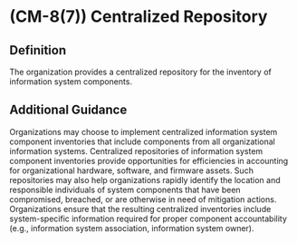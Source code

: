 
# (CM-8(7)) Centralized Repository

## Definition

The organization provides a centralized repository for the inventory of information system components.

## Additional Guidance

Organizations may choose to implement centralized information system component inventories that include components from all organizational information systems. Centralized repositories of information system component inventories provide opportunities for efficiencies in accounting for organizational hardware, software, and firmware assets. Such repositories may also help organizations rapidly identify the location and responsible individuals of system components that have been compromised, breached, or are otherwise in need of mitigation actions. Organizations ensure that the resulting centralized inventories include system-specific information required for proper component accountability (e.g., information system association, information system owner).
